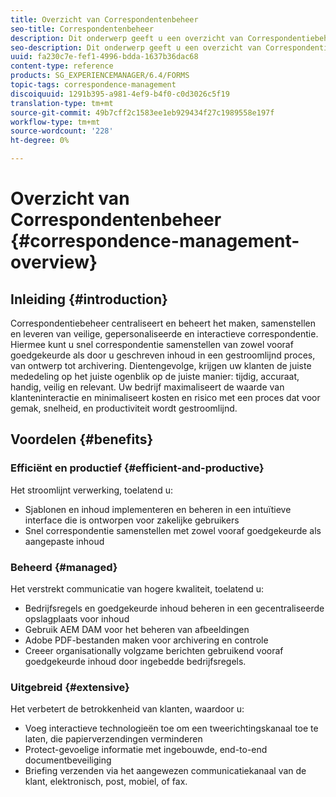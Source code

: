 ```yaml
---
title: Overzicht van Correspondentenbeheer
seo-title: Correspondentenbeheer
description: Dit onderwerp geeft u een overzicht van Correspondentiebeheer.
seo-description: Dit onderwerp geeft u een overzicht van Correspondentiebeheer.
uuid: fa230c7e-fef1-4996-bdda-1637b36dac68
content-type: reference
products: SG_EXPERIENCEMANAGER/6.4/FORMS
topic-tags: correspondence-management
discoiquuid: 1291b395-a981-4ef9-b4f0-c0d3026c5f19
translation-type: tm+mt
source-git-commit: 49b7cff2c1583ee1eb929434f27c1989558e197f
workflow-type: tm+mt
source-wordcount: '228'
ht-degree: 0%

---
```



# Overzicht van Correspondentenbeheer {#correspondence-management-overview}

## Inleiding {#introduction}

Correspondentiebeheer centraliseert en beheert het maken, samenstellen en leveren van veilige, gepersonaliseerde en interactieve correspondentie. Hiermee kunt u snel correspondentie samenstellen van zowel vooraf goedgekeurde als door u geschreven inhoud in een gestroomlijnd proces, van ontwerp tot archivering. Dientengevolge, krijgen uw klanten de juiste mededeling op het juiste ogenblik op de juiste manier: tijdig, accuraat, handig, veilig en relevant. Uw bedrijf maximaliseert de waarde van klanteninteractie en minimaliseert kosten en risico met een proces dat voor gemak, snelheid, en productiviteit wordt gestroomlijnd.

## Voordelen {#benefits}

### Efficiënt en productief {#efficient-and-productive}

Het stroomlijnt verwerking, toelatend u:

* Sjablonen en inhoud implementeren en beheren in een intuïtieve interface die is ontworpen voor zakelijke gebruikers
* Snel correspondentie samenstellen met zowel vooraf goedgekeurde als aangepaste inhoud

### Beheerd {#managed}

Het verstrekt communicatie van hogere kwaliteit, toelatend u:

* Bedrijfsregels en goedgekeurde inhoud beheren in een gecentraliseerde opslagplaats voor inhoud
* Gebruik AEM DAM voor het beheren van afbeeldingen
* Adobe PDF-bestanden maken voor archivering en controle
* Creeer organisationally volgzame berichten gebruikend vooraf goedgekeurde inhoud door ingebedde bedrijfsregels.

### Uitgebreid {#extensive}

Het verbetert de betrokkenheid van klanten, waardoor u:

* Voeg interactieve technologieën toe om een tweerichtingskanaal toe te laten, die papierverzendingen verminderen
* Protect-gevoelige informatie met ingebouwde, end-to-end documentbeveiliging
* Briefing verzenden via het aangewezen communicatiekanaal van de klant, elektronisch, post, mobiel, of fax.

